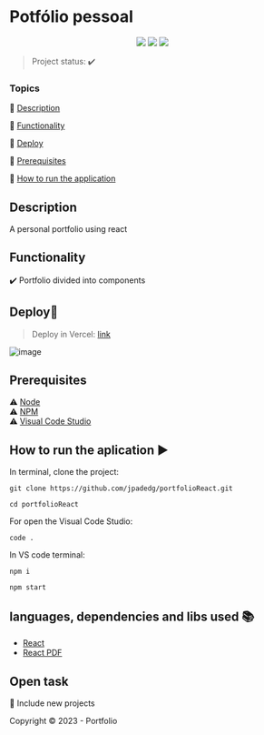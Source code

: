 <h1>Potfólio pessoal</h1> 

<p align="center">
  <img src="https://img.shields.io/static/v1?label=react&message=framework&color=blue&style=for-the-badge&logo=REACT"/>
  <img src="https://img.shields.io/static/v1?label=Vercel&message=deploy&color=blue&style=for-the-badge&logo=vercel"/>
  <img src="http://img.shields.io/static/v1?label=STATUS&message=CONCLUED&color=GREEN&style=for-the-badge"/>
</p>

> Project status: :heavy_check_mark:

### Topics 

:small_blue_diamond: [Description](#description)

:small_blue_diamond: [Functionality](#functionality)

:small_blue_diamond: [Deploy](#deploydash)

:small_blue_diamond: [Prerequisites](#prerequisites)

:small_blue_diamond: [How to run the application](#how-to-run-the-aplication-arrow_forward)

## Description 

<p align="justify">
  A personal portfolio using react
</p>

## Functionality

:heavy_check_mark: Portfolio divided into components


## Deploy:dash:


> Deploy in Vercel:  [link](https://portfolio-react-enkb.vercel.app)

![image](https://github.com/jpadedg/portfolioReact/assets/57507707/c87ed51f-5861-4413-9f6b-c4ceac585b2b)


## Prerequisites

:warning: [Node](https://nodejs.org/en/download/)<br>
:warning: [NPM](https://www.npmjs.com/package/download)<br>
:warning: [Visual Code Studio](https://code.visualstudio.com/download)<br>


## How to run the aplication :arrow_forward:

In terminal, clone the project: 

```
git clone https://github.com/jpadedg/portfolioReact.git
```

```
cd portfolioReact
```

For open the Visual Code Studio:

```
code .
```

In VS code terminal:

```
npm i
```

```
npm start
```

## languages, dependencies and libs used :books:

- [React](https://pt-br.reactjs.org/docs/create-a-new-react-app.html)
- [React PDF](https://react-pdf.org/)


## Open task

:memo: Include new projects


Copyright :copyright: 2023 - Portfolio

